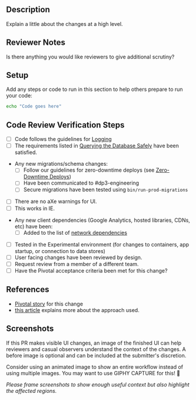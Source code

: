 ## Description

Explain a little about the changes at a high level.

## Reviewer Notes

Is there anything you would like reviewers to give additional scrutiny?

## Setup

Add any steps or code to run in this section to help others prepare to run your code:

```sh
echo "Code goes here"
```

## Code Review Verification Steps

* [ ] Code follows the guidelines for [Logging](./docs/backend.md#logging)
* [ ] The requirements listed in
 [Querying the Database Safely](./docs/backend.md#querying-the-database-safely)
 have been satisfied.
* Any new migrations/schema changes:
  * [ ] Follow our guidelines for zero-downtime deploys (see [Zero-Downtime Deploys](./docs/database.md#zero-downtime-migrations))
  * [ ] Have been communicated to #dp3-engineering
  * [ ] Secure migrations have been tested using `bin/run-prod-migrations`
* [ ] There are no aXe warnings for UI.
* [ ] This works in IE.
* Any new client dependencies (Google Analytics, hosted libraries, CDNs, etc) have been:
  * [ ] Added to the list of [network dependencies](https://github.com/transcom/mymove#client-network-dependencies)
* [ ] Tested in the Experimental environment (for changes to containers, app startup, or connection to data stores)
* [ ] User facing changes have been reviewed by design.
* [ ] Request review from a member of a different team.
* [ ] Have the Pivotal acceptance criteria been met for this change?

## References

* [Pivotal story](tbd) for this change
* [this article](tbd) explains more about the approach used.

## Screenshots

If this PR makes visible UI changes, an image of the finished UI can help reviewers and casual
observers understand the context of the changes. A before image is optional and
can be included at the submitter's discretion.

Consider using an animated image to show an entire workflow instead of using multiple images. You may want to use GIPHY CAPTURE for this! 📸

_Please frame screenshots to show enough useful context but also highlight the affected regions._
